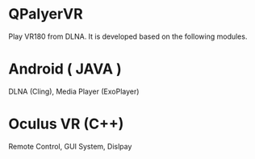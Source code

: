 # QPalyerVR

Play VR180 from DLNA. It is developed based on the following modules.

# Android ( JAVA )

DLNA (Cling), Media Player (ExoPlayer) 

# Oculus VR (C++)
Remote Control, GUI System, Dislpay

